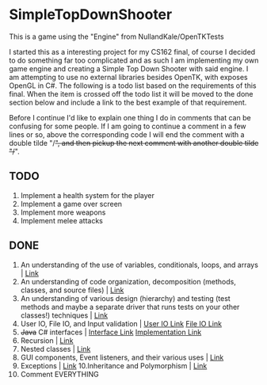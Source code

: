 ﻿# SimpleTopDownShooter
This is a game using the "Engine" from NullandKale/OpenTKTests

I started this as a interesting project for my CS162 final, of course I decided to do something far too complicated and as such I am implementing my own game engine and creating a Simple Top Down Shooter with said engine. I am attempting to use no external libraries besides OpenTK, with exposes OpenGL in C#. The following is a todo list based on the requirements of this final. When the item is crossed off the todo list it will be moved to the done section below and include a link to the best example of that requirement.

Before I continue I'd like to explain one thing I do in comments that can be confusing for some people. If I am going to continue a comment in a few lines or so, above the corresponding code I will end the comment with a double tilde "/~~", and then pickup the next comment with another double tilde "/~~".

## TODO
  1. Implement a health system for the player
  2. Implement a game over screen
  3. Implement more weapons
  4. Implement melee attacks
    
## DONE
  1. An understanding of the use of variables, conditionals, loops, and arrays | [Link](https://github.com/NullandKale/SimpleTopDownShooter/blob/faf0e8a1c6bc2fa0356bfb86e66829f0e14e0381/CS162Final/StateMachines/GameState.cs)
  2. An understanding of code organization, decomposition (methods, classes, and source files) | [Link](https://github.com/NullandKale/SimpleTopDownShooter/tree/faf0e8a1c6bc2fa0356bfb86e66829f0e14e0381)
  3. An understanding of various design (hierarchy) and testing (test methods and maybe a separate driver that runs tests on your other classes!) techniques | [Link](https://github.com/NullandKale/SimpleTopDownShooter/tree/faf0e8a1c6bc2fa0356bfb86e66829f0e14e0381/CS162Final/StateMachines)
  4. User IO, File IO, and Input validation | [User IO Link](https://github.com/NullandKale/SimpleTopDownShooter/blob/faf0e8a1c6bc2fa0356bfb86e66829f0e14e0381/CS162Final/Managers/InputManager.cs) [File IO Link](https://github.com/NullandKale/SimpleTopDownShooter/blob/faf0e8a1c6bc2fa0356bfb86e66829f0e14e0381/CS162Final/Managers/TextureManager.cs)
  5. ~~Java~~ C# interfaces | [Interface Link](https://github.com/NullandKale/SimpleTopDownShooter/blob/faf0e8a1c6bc2fa0356bfb86e66829f0e14e0381/CS162Final/Entity%20-%20Component/iRenderable.cs) [Implementation Link](https://github.com/NullandKale/SimpleTopDownShooter/blob/faf0e8a1c6bc2fa0356bfb86e66829f0e14e0381/CS162Final/Entity%20-%20Component/quad.cs)
  6. Recursion | [Link](https://github.com/NullandKale/SimpleTopDownShooter/blob/faf0e8a1c6bc2fa0356bfb86e66829f0e14e0381/CS162Final/Managers/EnemyManager.cs)
  7. Nested classes | [Link](https://github.com/NullandKale/SimpleTopDownShooter/blob/faf0e8a1c6bc2fa0356bfb86e66829f0e14e0381/CS162Final/StateMachines/GameState.cs)
  8. GUI components, Event listeners, and their various uses | [Link](https://github.com/NullandKale/SimpleTopDownShooter/blob/faf0e8a1c6bc2fa0356bfb86e66829f0e14e0381/CS162Final/StateMachines/MenuState.cs)
  9. Exceptions | [Link](https://github.com/NullandKale/SimpleTopDownShooter/blob/faf0e8a1c6bc2fa0356bfb86e66829f0e14e0381/CS162Final/Managers/SingletonException.cs) 
  10.Inheritance and Polymorphism | [Link](https://github.com/NullandKale/SimpleTopDownShooter/blob/faf0e8a1c6bc2fa0356bfb86e66829f0e14e0381/CS162Final/Entity%20-%20Component/Button.cs)
  11. Comment EVERYTHING
